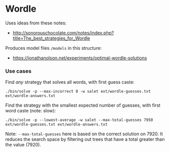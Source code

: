 # Wordle

Uses ideas from these notes:
* http://sonorouschocolate.com/notes/index.php?title=The_best_strategies_for_Wordle

Produces model files `/models` in this structure:
* https://jonathanolson.net/experiments/optimal-wordle-solutions

### Use cases

Find _any_ strategy that solves all words, with first guess caste:
```
./bin/solve -p --max-incorrect 0 -w salet ext/wordle-guesses.txt ext/wordle-answers.txt
```

Find the strategy with the smallest expected number of guesses, with first word caste (note: slow):
```
./bin/solve -p --lowest-average -w salet --max-total-guesses 7950 ext/wordle-guesses.txt ext/wordle-answers.txt
```
Note: `--max-total-guesses` here is based on the correct solution on 7920. It reduces the search space by filtering out trees that have a total greater than the value (7920).



